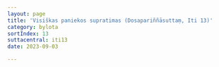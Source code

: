 ```yaml
---
layout: page
title: 'Visiškas paniekos supratimas (Dosapariññāsuttaṃ, Iti 13)'
category: bylota
sortIndex: 13
suttacentral: iti13
date: 2023-09-03

---
```

